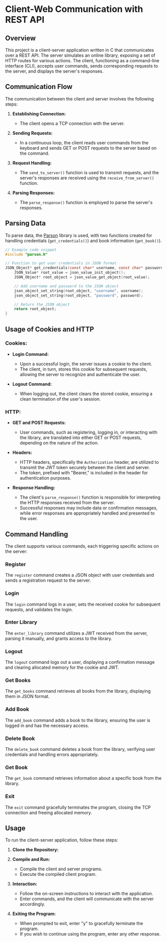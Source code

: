 # Client-Web Communication with REST API

## Overview

This project is a client-server application written in C that communicates over a REST API. The server simulates an online library, exposing a set of HTTP routes for various actions. The client, functioning as a command-line interface (CLI), accepts user commands, sends corresponding requests to the server, and displays the server's responses.

## Communication Flow

The communication between the client and server involves the following steps:

1. **Establishing Connection:**
   - The client opens a TCP connection with the server.

2. **Sending Requests:**
   - In a continuous loop, the client reads user commands from the keyboard and sends GET or POST requests to the server based on the command.

3. **Request Handling:**
   - The `send_to_server()` function is used to transmit requests, and the server's responses are received using the `receive_from_server()` function.

4. **Parsing Responses:**
   - The `parse_response()` function is employed to parse the server's responses.

## Parsing Data

To parse data, the [Parson](https://github.com/kgabis/parson) library is used, with two functions created for handling credentials (`get_credentials()`) and book information (`get_book()`).

```c
// Example code snippet
#include "parson.h"

// Function to get user credentials in JSON format
JSON_Object* get_credentials(const char* username, const char* password) {
    JSON_Value* root_value = json_value_init_object();
    JSON_Object* root_object = json_value_get_object(root_value);

    // Add username and password to the JSON object
    json_object_set_string(root_object, "username", username);
    json_object_set_string(root_object, "password", password);

    // Return the JSON object
    return root_object;
}
```
## Usage of Cookies and HTTP

### Cookies:

- **Login Command:**
  - Upon a successful login, the server issues a cookie to the client.
  - The client, in turn, stores this cookie for subsequent requests, allowing the server to recognize and authenticate the user.

- **Logout Command:**
  - When logging out, the client clears the stored cookie, ensuring a clean termination of the user's session.

### HTTP:

- **GET and POST Requests:**
  - User commands, such as registering, logging in, or interacting with the library, are translated into either GET or POST requests, depending on the nature of the action.

- **Headers:**
  - HTTP headers, specifically the `Authorization` header, are utilized to transmit the JWT token securely between the client and server.
  - The token, prefixed with "Bearer," is included in the header for authentication purposes.

- **Response Handling:**
  - The client's `parse_response()` function is responsible for interpreting the HTTP responses received from the server.
  - Successful responses may include data or confirmation messages, while error responses are appropriately handled and presented to the user.


## Command Handling

The client supports various commands, each triggering specific actions on the server:

### Register

The `register` command creates a JSON object with user credentials and sends a registration request to the server.

### Login

The `login` command logs in a user, sets the received cookie for subsequent requests, and validates the login.

### Enter Library

The `enter_library` command utilizes a JWT received from the server, parsing it manually, and grants access to the library.

### Logout

The `logout` command logs out a user, displaying a confirmation message and clearing allocated memory for the cookie and JWT.

### Get Books

The `get_books` command retrieves all books from the library, displaying them in JSON format.

### Add Book

The `add_book` command adds a book to the library, ensuring the user is logged in and has the necessary access.

### Delete Book

The `delete_book` command deletes a book from the library, verifying user credentials and handling errors appropriately.

### Get Book

The `get_book` command retrieves information about a specific book from the library.

### Exit

The `exit` command gracefully terminates the program, closing the TCP connection and freeing allocated memory.

## Usage

To run the client-server application, follow these steps:

1. **Clone the Repository:**
  
2. **Compile and Run:**
   - Compile the client and server programs.
   - Execute the compiled client program.

3. **Interaction:**
   - Follow the on-screen instructions to interact with the application.
   - Enter commands, and the client will communicate with the server accordingly.

4. **Exiting the Program:**
   - When prompted to exit, enter "y" to gracefully terminate the program.
   - If you wish to continue using the program, enter any other response.
  
